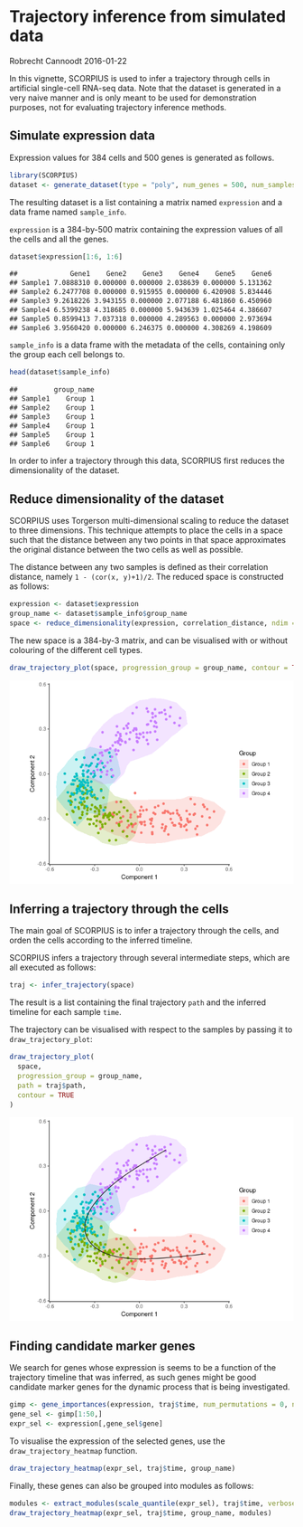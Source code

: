 Trajectory inference from simulated data
================
Robrecht Cannoodt
2016-01-22

<!-- github markdown built using 
rmarkdown::render("vignettes/simulated-data.Rmd", output_format = "github_document")
-->
In this vignette, SCORPIUS is used to infer a trajectory through cells in artificial single-cell RNA-seq data. Note that the dataset is generated in a very naive manner and is only meant to be used for demonstration purposes, not for evaluating trajectory inference methods.

Simulate expression data
------------------------

Expression values for 384 cells and 500 genes is generated as follows.

``` r
library(SCORPIUS)
dataset <- generate_dataset(type = "poly", num_genes = 500, num_samples = 384, num_groups = 4)
```

The resulting dataset is a list containing a matrix named `expression` and a data frame named `sample_info`.

`expression` is a 384-by-500 matrix containing the expression values of all the cells and all the genes.

``` r
dataset$expression[1:6, 1:6]
```

    ##             Gene1    Gene2    Gene3    Gene4    Gene5    Gene6
    ## Sample1 7.0888310 0.000000 0.000000 2.038639 0.000000 5.131362
    ## Sample2 6.2477708 0.000000 0.915955 0.000000 6.420908 5.834446
    ## Sample3 9.2618226 3.943155 0.000000 2.077188 6.481860 6.450960
    ## Sample4 6.5399238 4.318685 0.000000 5.943639 1.025464 4.386607
    ## Sample5 0.8599413 7.037318 0.000000 4.289563 0.000000 2.973694
    ## Sample6 3.9560420 0.000000 6.246375 0.000000 4.308269 4.198609

`sample_info` is a data frame with the metadata of the cells, containing only the group each cell belongs to.

``` r
head(dataset$sample_info)
```

    ##         group_name
    ## Sample1    Group 1
    ## Sample2    Group 1
    ## Sample3    Group 1
    ## Sample4    Group 1
    ## Sample5    Group 1
    ## Sample6    Group 1

In order to infer a trajectory through this data, SCORPIUS first reduces the dimensionality of the dataset.

Reduce dimensionality of the dataset
------------------------------------

SCORPIUS uses Torgerson multi-dimensional scaling to reduce the dataset to three dimensions. This technique attempts to place the cells in a space such that the distance between any two points in that space approximates the original distance between the two cells as well as possible.

The distance between any two samples is defined as their correlation distance, namely `1 - (cor(x, y)+1)/2`. The reduced space is constructed as follows:

``` r
expression <- dataset$expression
group_name <- dataset$sample_info$group_name
space <- reduce_dimensionality(expression, correlation_distance, ndim = 3)
```

The new space is a 384-by-3 matrix, and can be visualised with or without colouring of the different cell types.

``` r
draw_trajectory_plot(space, progression_group = group_name, contour = TRUE)
```

![](simulated-data_files/figure-markdown_github/show_dimred-1.png)

Inferring a trajectory through the cells
----------------------------------------

The main goal of SCORPIUS is to infer a trajectory through the cells, and orden the cells according to the inferred timeline.

SCORPIUS infers a trajectory through several intermediate steps, which are all executed as follows:

``` r
traj <- infer_trajectory(space)
```

The result is a list containing the final trajectory `path` and the inferred timeline for each sample `time`.

The trajectory can be visualised with respect to the samples by passing it to `draw_trajectory_plot`:

``` r
draw_trajectory_plot(
  space, 
  progression_group = group_name,
  path = traj$path,
  contour = TRUE
)
```

![](simulated-data_files/figure-markdown_github/plot_trajectory-1.png)

Finding candidate marker genes
------------------------------

We search for genes whose expression is seems to be a function of the trajectory timeline that was inferred, as such genes might be good candidate marker genes for the dynamic process that is being investigated.

``` r
gimp <- gene_importances(expression, traj$time, num_permutations = 0, num_threads = 8)
gene_sel <- gimp[1:50,]
expr_sel <- expression[,gene_sel$gene]
```

To visualise the expression of the selected genes, use the `draw_trajectory_heatmap` function.

``` r
draw_trajectory_heatmap(expr_sel, traj$time, group_name)
```

Finally, these genes can also be grouped into modules as follows:

``` r
modules <- extract_modules(scale_quantile(expr_sel), traj$time, verbose = FALSE)
draw_trajectory_heatmap(expr_sel, traj$time, group_name, modules)
```

